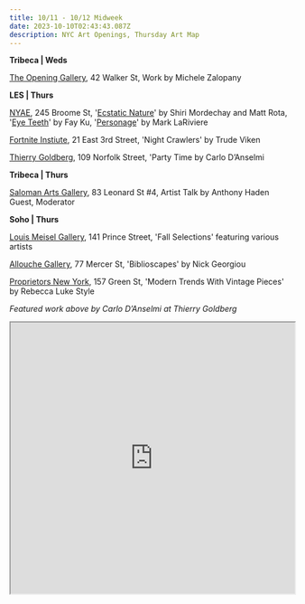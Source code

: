 ```yaml
---
title: 10/11 - 10/12 Midweek
date: 2023-10-10T02:43:43.087Z
description: NYC Art Openings, Thursday Art Map
---
```

**T﻿ribeca | Weds**

[The Opening Gallery](https://www.theopeninggallery.com/), 42 Walker St, Work by Michele Zalopany

**L﻿ES | Thurs**

[NYAE](https://www.nyartistsequity.org/), 245 Broome St, '[Ecstatic Nature](https://www.nyartistsequity.org/all-events/ecstatic-nature-shiri-mordechay-and-matt-rota)' by Shiri Mordechay and Matt Rota, '[Eye Teeth](https://www.nyartistsequity.org/all-events/project-room-fay-ku-eye-teeth)' by Fay Ku, '[Personage](https://www.nyartistsequity.org/all-events/courtyard-mark-lariviere-personage)' by Mark LaRiviere

[Fortnite Instiute](https://fortnight.institute/exhibitions/79-trude-viken-night-crawlers/), 21 East 3rd Street, 'Night Crawlers' by Trude Viken

[Thierry Goldberg](https://thierrygoldberg.com/exhibitions/86-carlo-d-anselmi-party-time/press_release_text/), 109 Norfolk Street, 'Party Time by Carlo D’Anselmi

**Tribeca | Thurs**

[Saloman Arts Gallery](https://salomonarts.com/the-art-of-code-switching-donald-hershman-september-2023/), 83 Leonard St #4, Artist Talk by Anthony Haden Guest, Moderator

**Soho | Thurs**

[Louis Meisel Gallery](https://www.meiselgallery.com/exhibition/fall-selections/), 141 Prince Street, 'Fall Selections' featuring various artists

[Allouche Gallery](https://www.allouchegallery.com/exhibition/biblioscapes/?back=ago), 77 Mercer St, 'Biblioscapes' by Nick Georgiou

[Proprietors New York](https://www.instagram.com/proprietorsnewyork), 157 Green St, 'Modern Trends With Vintage Pieces' by Rebecca Luke Style

*F﻿eatured work above by Carlo D’Anselmi at Thierry Goldberg*

<iframe src="https://www.google.com/maps/d/u/1/embed?mid=1ydQj6pvOfM5rsds2Rd8fmMRQMne8ZZU&ehbc=2E312F" width="100%" height="480"></iframe>